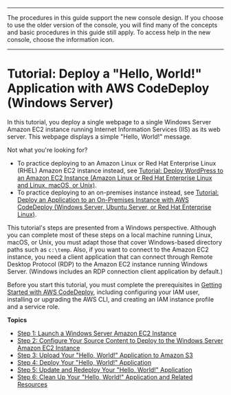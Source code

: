 --------

 The procedures in this guide support the new console design\. If you choose to use the older version of the console, you will find many of the concepts and basic procedures in this guide still apply\. To access help in the new console, choose the information icon\. 

--------

# Tutorial: Deploy a "Hello, World\!" Application with AWS CodeDeploy \(Windows Server\)<a name="tutorials-windows"></a>

In this tutorial, you deploy a single webpage to a single Windows Server Amazon EC2 instance running Internet Information Services \(IIS\) as its web server\. This webpage displays a simple "Hello, World\!" message\.

Not what you're looking for?
+ To practice deploying to an Amazon Linux or Red Hat Enterprise Linux \(RHEL\) Amazon EC2 instance instead, see [Tutorial: Deploy WordPress to an Amazon EC2 Instance \(Amazon Linux or Red Hat Enterprise Linux and Linux, macOS, or Unix\)](tutorials-wordpress.md)\.
+ To practice deploying to an on\-premises instance instead, see [Tutorial: Deploy an Application to an On\-Premises Instance with AWS CodeDeploy \(Windows Server, Ubuntu Server, or Red Hat Enterprise Linux\)](tutorials-on-premises-instance.md)\.

This tutorial's steps are presented from a Windows perspective\. Although you can complete most of these steps on a local machine running Linux, macOS, or Unix, you must adapt those that cover Windows\-based directory paths such as `c:\temp`\. Also, if you want to connect to the Amazon EC2 instance, you need a client application that can connect through Remote Desktop Protocol \(RDP\) to the Amazon EC2 instance running Windows Server\. \(Windows includes an RDP connection client application by default\.\)

Before you start this tutorial, you must complete the prerequisites in [Getting Started with AWS CodeDeploy](getting-started-codedeploy.md), including configuring your IAM user, installing or upgrading the AWS CLI, and creating an IAM instance profile and a service role\.

**Topics**
+ [Step 1: Launch a Windows Server Amazon EC2 Instance](tutorials-windows-launch-instance.md)
+ [Step 2: Configure Your Source Content to Deploy to the Windows Server Amazon EC2 Instance](tutorials-windows-configure-content.md)
+ [Step 3: Upload Your "Hello, World\!" Application to Amazon S3](tutorials-windows-upload-application.md)
+ [Step 4: Deploy Your "Hello, World\!" Application](tutorials-windows-deploy-application.md)
+ [Step 5: Update and Redeploy Your "Hello, World\!" Application](tutorials-windows-update-and-redeploy-application.md)
+ [Step 6: Clean Up Your "Hello, World\!" Application and Related Resources](tutorials-windows-clean-up.md)